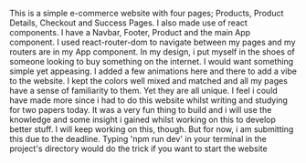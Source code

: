 This is a simple e-commerce website with four pages; Products, Product Details, Checkout and Success Pages.
I also made use of react components. I have a Navbar, Footer, Product and the main App component.
I used react-router-dom to navigate between my pages and my routers are in my App component.
In my design, i put myself in the shoes of someone looking to buy something on the internet. I would want something simple yet appeasing. 
I added a few animations here and there to add a vibe to the website.
I kept the colors well mixed and matched and all my pages have a sense of familiarity to them. Yet they are all unique.
I feel i could have made more since i had to do this website whilst writing and studying for two papers today.
It was a very fun thing to build and i will use the knowledge and some insight i gained whilst working on this to develop better stuff.
I will keep working on this, though. But for now, i am submitting this due to the deadline.
Typing 'npm run dev' in your terminal in the project's directory would do the trick if you want to start the website
